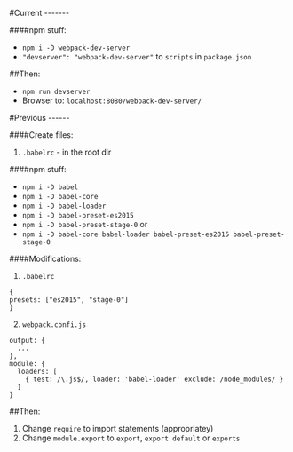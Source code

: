 #Current -------

####npm stuff:
  
  - `npm i -D webpack-dev-server`
  - `"devserver": "webpack-dev-server"` to `scripts` in `package.json`

##Then:
 - `npm run devserver`
 - Browser to: `localhost:8080/webpack-dev-server/`


#Previous ------

####Create files:

1. `.babelrc` - in the root dir

####npm stuff:

  - `npm i -D babel`
  - `npm i -D babel-core`
  - `npm i -D babel-loader`
  - `npm i -D babel-preset-es2015`
  - `npm i -D babel-preset-stage-0`
                or 
  - `npm i -D babel-core babel-loader babel-preset-es2015 babel-preset-stage-0`

####Modifications:

1. `.babelrc`
```
{
presets: ["es2015", "stage-0"]
}
```

2. `webpack.confi.js`
```
output: {
  ...
},
module: {
  loaders: [
    { test: /\.js$/, loader: 'babel-loader' exclude: /node_modules/ }
  ]
}

```

##Then:
1. Change `require` to import statements (appropriatey)
2. Change `module.export` to `export`, `export default` or `exports`


